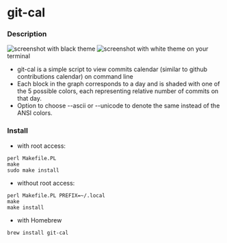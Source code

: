 git-cal
=======

### Description
![screenshot with black theme](https://raw.github.com/k4rthik/git-cal/master/screenshots/img1.png)
![screenshot with white theme](https://raw.github.com/k4rthik/git-cal/master/screenshots/img2.png)
on your terminal

* git-cal is a simple script to view commits calendar (similar to github contributions calendar) on command line
* Each block in the graph corresponds to a day and is shaded with one
  of the 5 possible colors, each representing relative number of commits on that day.
* Option to choose --ascii or --unicode to denote the same instead of the ANSI colors.

### Install

- with root access:
```
perl Makefile.PL
make
sudo make install
```

- without root access:
```
perl Makefile.PL PREFIX=~/.local
make
make install
```

- with Homebrew
```
brew install git-cal
```

